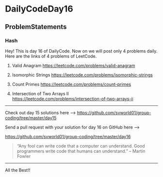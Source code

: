 # DailyCodeDay16

## ProblemStatements

### Hash

Hey! This is day 16 of DailyCode. Now on we will post only 4 problems daily.
Here are the links of 4 problems of LeetCode.

1. Valid Anagram
https://leetcode.com/problems/valid-anagram

2. Isomorphic Strings
https://leetcode.com/problems/isomorphic-strings

3. Count Primes
https://leetcode.com/problems/count-primes

4. Intersection of Two Arrays II
https://leetcode.com/problems/intersection-of-two-arrays-ii

-----------------------------------------------------------

Check out day 15 solutions here –>
https://github.com/svworld01/group-coding/tree/master/day15

Send a pull request with your solution for day 16 on GitHub here –>

https://github.com/svworld01/group-coding/tree/master/day16


> “Any fool can write code that a computer can understand. Good programmers write code that humans can understand.” – Martin Fowler

-----------------------------------------------------------
All the Best!!

